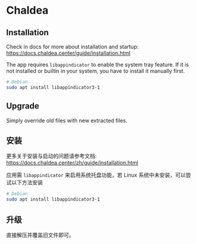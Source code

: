 # Chaldea

## Installation

Check in docs for more about installation and startup: https://docs.chaldea.center/guide/installation.html

The app requires `libappindicator` to enable the system tray feature. If it is not installed or builtin in your system,
you have to install it manually first.

```sh
# Debian
sudo apt install libappindicator3-1
```

## Upgrade

Simply override old files with new extracted files.

## 安装

更多关于安装与启动的问题请参考文档: https://docs.chaldea.center/zh/guide/installation.html

应用需 `libappindicator` 来启用系统托盘功能，若 Linux 系统中未安装，可以尝试以下方法安装

```sh
# Debian
sudo apt install libappindicator3-1
```

## 升级

直接解压并覆盖旧文件即可。
